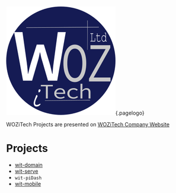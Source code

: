![Wiki Official Blue Circle](/uploads/corporate/wiki-official-blue-circle.png "Wiki Official Blue Circle"){.pagelogo}
<!-- TITLE: Projects -->

WOZiTech Projects are presented on [WOZiTech Company Website](http://www.wozitech-ltd.co.uk/projects.html)
# Projects
* [wit-domain](/projects/wit-domain)
* [wit-serve](/projects/wit-serve)
* `wit-piDash`
* [wit-mobile](/projects/wit-mobile)